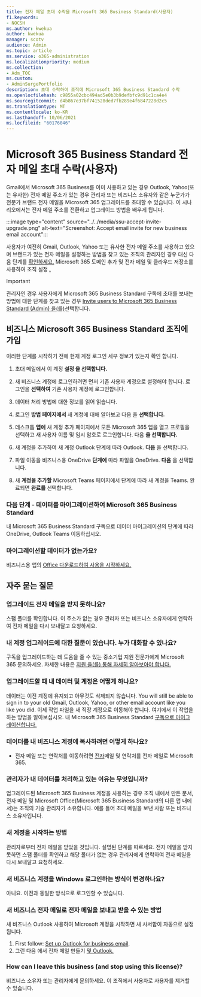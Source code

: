 ```yaml
---
title: 전자 메일 초대 수락을 Microsoft 365 Business Standard(사용자)
f1.keywords:
- NOCSH
ms.author: kwekua
author: kwekua
manager: scotv
audience: Admin
ms.topic: article
ms.service: o365-administration
ms.localizationpriority: medium
ms.collection:
- Adm_TOC
ms.custom:
- AdminSurgePortfolio
description: 초대 수락하여 조직에 Microsoft 365 Business Standard 수락
ms.openlocfilehash: c9855a02cbc494ad5e0b3b9defbfc9d91c1ca4e4
ms.sourcegitcommit: d4b867e37bf741528ded7fb289e4f6847228d2c5
ms.translationtype: MT
ms.contentlocale: ko-KR
ms.lasthandoff: 10/06/2021
ms.locfileid: "60176046"
---
```

# <a name="accept-an-email-invitation-to-a-microsoft-365-business-standard-subscription-user"></a>Microsoft 365 Business Standard 전자 메일 초대 수락(사용자)

Gmail에서 Microsoft 365 Business를 이미 사용하고 있는 경우 Outlook, Yahoo(또는 유사한) 전자 메일 주소가 있는 경우 관리자 또는 비즈니스 소유자와 같은 누군가가 전문가 브랜드 전자 메일을 Microsoft 365 업그레이드를 초대할 수 있습니다.  이 시나리오에서는 전자 메일 주소를 전환하고 업그레이드 방법을 배우게 됩니다.

:::image type="content" source="../../media/ssu-accept-invite-upgrade.png" alt-text="Screenshot: Accept email invite for new business email account":::

사용자가 여전히 Gmail, Outlook, Yahoo 또는 유사한 전자 메일 주소를 사용하고 있으며 브랜드가 있는 전자 메일을 설정하는 방법을 찾고 있는 조직의 관리자인 경우 대신 다음 단계를 [확인하세요.](../setup/add-domain.md) Microsoft 365 도메인 추가 및 전자 메일 및 클라우드 저장소를 사용하여 조직 설정 [.](../setup/setup-business-standard.md#finish-setting-up)

> [!IMPORTANT]
> 관리자인 경우 사용자에게 Microsoft 365 Business Standard 구독에 초대를 보내는 방법에 대한 단계를 찾고 있는 경우 [Invite users to Microsoft 365 Business Standard (Admin) 을(를)](admin-invite-business-standard.md)선택합니다.

## <a name="join-a-business-microsoft-365-business-standard-organization"></a>비즈니스 Microsoft 365 Business Standard 조직에 가입

이러한 단계를 시작하기 전에 현재 계정 로그인 세부 정보가 있는지 확인 합니다.

1. 초대 메일에서 이 계정 **설정 을 선택합니다.**

2. 새 비즈니스 계정에 로그인하려면 먼저 기존 사용자 계정으로 설정해야 합니다. 로그인을 **선택하여** 기존 사용자 계정에 로그인합니다.

3. 데이터 처리 방법에 대한 정보를 읽어 읽습니다.

4. 로그인 **방법 페이지에서** 새 계정에 대해 알아보고 다음 을 **선택합니다.**

5. 데스크톱 **앱에** 새 계정 추가 페이지에서 모든 Microsoft 365 앱을 열고 프로필을 선택하고 새 사용자 이름 및 임시 암호로 로그인합니다. 다음 **을 선택합니다.**

6. 새 계정을 추가하여 새 계정 Outlook 단계에 따라 Outlook.  **다음** 을 선택합니다.

7. 파일 이동을 비즈니스용 OneDrive **단계에** 따라 파일을 OneDrive. **다음** 을 선택합니다.

8. 새 **계정을 추가할** Microsoft Teams 페이지에서 단계에 따라 새 계정을 Teams. 완료되면 **완료를** 선택합니다.

### <a name="next-steps---migrate-your-data-to-microsoft-365-business-standard"></a>다음 단계 - 데이터를 마이그레이션하여 Microsoft 365 Business Standard

내 Microsoft 365 Business Standard 구독으로 데이터 마이그레이션의 단계에 따라 OneDrive, Outlook Teams 이동하십시오. [](migrate-data-business-standard.md)

### <a name="no-data-to-migrate"></a>마이그레이션할 데이터가 없는가요?

비즈니스용 앱의 [Office 다운로드하여 사용을 시작하세요.](https://support.microsoft.com/office/install-office-apps-from-office-365-dcf2d841-dac7-455b-9a77-fc8f7ee92702)

## <a name="frequently-asked-questions"></a>자주 묻는 질문

### <a name="i-didnt-receive-an-upgrade-email"></a>업그레이드 전자 메일을 받지 못하나요?

스팸 폴더를 확인합니다. 이 주소가 없는 경우 관리자 또는 비즈니스 소유자에게 연락하여 전자 메일을 다시 보내달고 요청하세요.

### <a name="i-have-a-question-about-upgrading-my-account-who-can-i-talk-to"></a>내 계정 업그레이드에 대한 질문이 있습니다. 누가 대화할 수 있나요?

구독을 업그레이드하는 데 도움을 줄 수 있는 중소기업 지원 전문가에게 Microsoft 365 문의하세요. 자세한 내용은 [지원 을(를) 통해 자세히 알아보아야 합니다.](../../business-video/get-help-support.md)

### <a name="what-happens-to-my-data-and-account-when-i-upgrade"></a>업그레이드할 때 내 데이터 및 계정은 어떻게 하나요?

데이터는 이전 계정에 유지되고 아무것도 삭제되지 않습니다.  You will still be able to sign in to your old Gmail, Outlook, Yahoo, or other email account like you like you did. 이제 작업 파일을 새 직장 계정으로 이동해야 합니다. 여기에서 이 작업을 하는 방법을 알아보십시오. 내 Microsoft 365 Business Standard [구독으로 마이그레이션합니다.](migrate-data-business-standard.md)

### <a name="how-can-i-copy-data-to-my-business-account"></a>데이터를 내 비즈니스 계정에 복사하려면 어떻게 하나요?

<!--- For steps on copying your data from your old OneDrive account to your new OneDrive for business account, check out: [Migrate data to my Microsoft 365 Business Standard subscription](migrate-data-business-standard.md).-->
- 전자 메일 또는 연락처를 이동하려면 [전자](../setup/migrate-email-and-contacts-admin.md)메일 및 연락처를 전자 메일로 Microsoft 365.

### <a name="why-does-it-say-my-admin-now-handles-my-data"></a>관리자가 내 데이터를 처리하고 있는 이유는 무엇입니까?

업그레이드된 Microsoft 365 Business 계정을 사용하는 경우 조직 내에서 만든 문서, 전자 메일 및 Microsoft Office(Microsoft 365 Business Standard의 다른 앱 내에서)는 조직의 기술 관리자가 소유합니다. 예를 들어 초대 메일을 보낸 사람 또는 비즈니스 소유자입니다.

### <a name="how-do-i-get-started-with-my-new-account"></a>새 계정을 시작하는 방법

관리자로부터 전자 메일을 받았을 것입니다. 설명된 단계를 따르세요. 전자 메일을 받지 못하면 스팸 폴더를 확인하고 해당 폴더가 없는 경우 관리자에게 연락하여 전자 메일을 다시 보내달고 요청하세요.

### <a name="does-the-way-i-login-to-windows-change-when-i-get-a-new-business-account"></a>새 비즈니스 계정을 Windows 로그인하는 방식이 변경하나요?

아니요. 이전과 동일한 방식으로 로그인할 수 있습니다.

### <a name="how-can-i-send-and-receive-emails-with-my-new-business-email"></a>새 비즈니스 전자 메일로 전자 메일을 보내고 받을 수 있는 방법

새 비즈니스 Outlook 사용하여 Microsoft 계정을 시작하면 새 사서함이 자동으로 설정됩니다.

1. First follow: [Set up Outlook for business email](../../business-video/setup-outlook.md).
2. 그런 다음 에서 전자 메일 만들기 [및 Outlook.](https://support.microsoft.com/office/create-and-send-email-in-outlook-19c32deb-08b6-4f90-a211-02bc5f77f360)

### <a name="how-can-i-leave-this-business-and-stop-using-this-license"></a>How can I leave this business (and stop using this license)?

비즈니스 소유자 또는 관리자에게 문의하세요. 이 조직에서 사용자로 사용자를 제거할 수 있습니다.

<!--1. Open any of your Microsoft 365 apps, like Word, Excel or PowerPoint, select your profile icon and then **Sign in with a different account**. Follow the steps and choose **Next** to set up Outlook.

2. Open Outlook, enter your new email address, and select **Connect**. Follow the steps and choose **Next** to set up OneDrive.

3. Select the OneDrive cloud icon from your taskbar and follow the steps to move your files to your new OneDrive for Business folder. Select **Next** to set up Microsoft Teams.

4. Open Teams, select your profile icon, and then **Add work or school account**. Follow the steps to add your new account to Teams. Select **I'm done** when Teams is set up.-->
